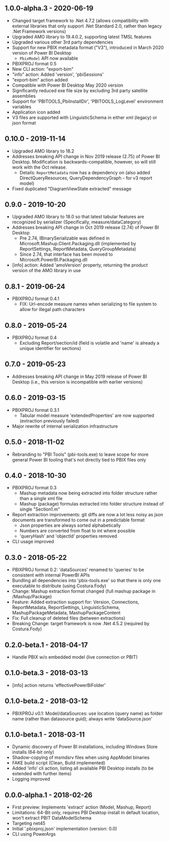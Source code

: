 
## 1.0.0-alpha.3 - 2020-06-19
* Changed target framework to .Net 4.7.2 (allows compatibility with external libraries that only support .Net Standard 2.0, rather than legacy .Net Framework versions)
* Upgraded AMO library to 19.4.0.2, supporting latest TMSL features
* Upgraded various other 3rd party dependencies
* Support for new PBIX metadata format ("V3"), introduced in March 2020 version of Power BI Desktop
  * `PbixModel` API now available
* PBIXPROJ format 0.5
* New CLI action: "export-bim"
* "info" action: Added 'version', 'pbiSessions'
* "export-bim" action added
* Compatible with Power BI Desktop May 2020 version
* Significantly reduced exe file size by excluding 3rd party satellite assemblies
* Support for 'PBITOOLS_PbiInstallDir', 'PBITOOLS_LogLevel' environment variables
* Application icon added
* V3 files are supported with LinguisticSchema in either xml (legacy) or json format

## 0.10.0 - 2019-11-14
* Upgraded AMO library to 18.2
* Addresses breaking API change in Nov 2019 release (2.75) of Power BI Desktop. Modification is backwards-compatible, however, so will still work with the Oct release.
  * Details: `ReportMetadata` now has a dependency on <IFeatureSwitchManager> (also added DirectQueryResources, QueryDependencyGraph - for v3 report model)
* Fixed duplicated "DiagramViewState extracted" message

## 0.9.0 - 2019-10-20
* Upgraded AMO library to 18.0 so that latest tabular features are recognized by serializer (Specifically, measure/dataCategory)
* Addresses breaking API change in Oct 2019 release (2.74) of Power BI Desktop
  * Pre 2.74, IBinarySerializable was defined in Microsoft.Mashup.Client.Packaging.dll (implemented by ReportSettings, ReportMetadata, QueryGroupMetadata)
  * Since 2.74, that interface has been moved to Microsoft.PowerBI.Packaging.dll
* [info] action: Added 'amoVersion' property, returning the product version of the AMO library in use

## 0.8.1 - 2019-06-24
* PBIXPROJ format 0.4.1
  * FIX: Url-encode measure names when serializing to file system to allow for illegal path characters

## 0.8.0 - 2019-05-24
* PBIXPROJ format 0.4
  * Excluding Report/section/id (field is volatile and 'name' is already a unique identifier for sections)

## 0.7.0 - 2019-05-23
* Addresses breaking API change in May 2019 release of Power BI Desktop (i.e., this version is incompatible with earlier versions)

## 0.6.0 - 2019-03-15
* PBIXPROJ format 0.3.1
  * Tabular model measure 'extendedProperties' are now supported (extraction previously failed)
* Major rewrite of internal serialization infrastructure

## 0.5.0 - 2018-11-02
* Rebranding to "PBI Tools" (pbi-tools.exe) to leave scope for more general Power BI tooling that's not directly tied to PBIX files only

## 0.4.0 - 2018-10-30
* PBIXPROJ format 0.3
  * Mashup metadata now being extracted into folder structure rather than a single xml file
  * Mashup (package) formulas extracted into folder structure instead of single "Section1.m"
* Report extraction improvements: git diffs are now a lot less noisy as json documents are transformed to come out in a predictable format
  * Json properties are always sorted alphabetically
  * Numbers are converted from float to int where possible
  * 'queryHash' and 'objectId' properties removed
* CLI usage improved

## 0.3.0 - 2018-05-22
* PBIXPROJ format 0.2: 'dataSources' renamed to 'queries' to be consistent with internal PowerBI APIs
* Bundling all dependencies into 'pbix-tools.exe' so that there is only one executable to distribute (using Costura.Fody)
* Change: Mashup extraction format changed (full mashup package in /Mashup/Package)
* Feature: Added extraction support for: Version, Connections, ReportMetadata, ReportSettings, LinguisticSchema, MashupPackageMetadata, MashupPackageContent
* Fix: Full cleanup of deleted files (between extractions)
* Breaking Change: target framework is now .Net 4.5.2 (required by Costura.Fody)

## 0.2.0-beta.1 - 2018-04-17
* Handle PBIX w/o embedded model (live connection or PBIT)

## 0.1.0-beta.3 - 2018-03-13
* [info] action returns 'effectivePowerBiFolder'

## 0.1.0-beta.2 - 2018-03-12
* PBIXPROJ v0.1: Model/dataSources: use location (query name) as folder name (rather than datasource guid); always write 'dataSource.json'

## 0.1.0-beta.1 - 2018-03-11
* Dynamic discovery of Power BI installations, including Windows Store installs (64-bit only)
* Shadow-copying of msmdsrv files when using AppModel binaries
* FAKE build script (Clean, Build implemented)
* Added 'info' cli action, listing all available PBI Desktop installs (to be extended with further items)
* Logging improved 

## 0.0.0-alpha.1 - 2018-02-26
* First preview: Implements 'extract' action (Model, Mashup, Report) 
* Limitations: 64-Bit only, requires PBI Desktop install in default location, won't extract PBIT DataModelSchema
* Targeting net45
* Initial '.pbixproj.json' implementation (version: 0.0)
* CLI using PowerArgs
